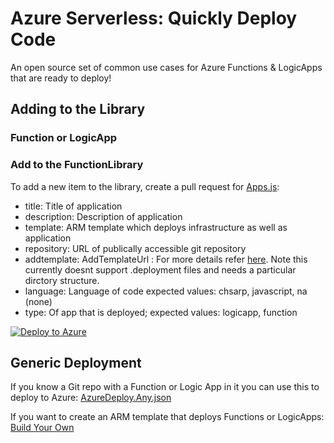 # Azure Serverless: Quickly Deploy Code
An open source set of common use cases for Azure Functions & LogicApps that are ready to deploy!

## Adding to the Library

### Function or LogicApp

### Add to the FunctionLibrary
To add a new item to the library, create a pull request for [Apps.js](https://github.com/jefking/FunctionLibrary/blob/master/www/assets/data/apps.js):
- title: Title of application
- description: Description of application
- template: ARM template which deploys infrastructure as well as application
- repository: URL of publically accessible git repository
- addtemplate: AddTemplateUrl : For more details refer [here](https://github.com/fashaikh/GitHubReZip). Note this currently doesnt support .deployment files and needs a particular dirctory structure.
- language: Language of code expected values: chsarp, javascript, na (none)
- type: Of app that is deployed; expected values: logicapp, function

[![Deploy to Azure](http://azuredeploy.net/deploybutton.svg)](https://portal.azure.com/#create/Microsoft.Template/uri/https%3A%2F%2Fraw.githubusercontent.com%2Fjefking%2FFunctionLibrary%2Fmaster%2Fazuredeploy.json)

## Generic Deployment

If you know a Git repo with a Function or Logic App in it you can use this to deploy to Azure: [AzureDeploy.Any.json](https://github.com/jefking/FunctionLibrary/blob/master/azuredeploy.any.json)

If you want to create an ARM template that deploys Functions or LogicApps: 
[Build Your Own](http://functionlibrary.azurewebsites.net/build.htm)